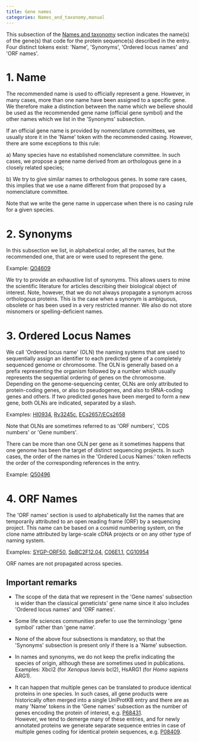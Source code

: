 ```yaml
---
title: Gene names
categories: Names_and_taxonomy,manual
---
```


This subsection of the [Names and taxonomy](https://www.uniprot.org/help/names%5Fand%5Ftaxonomy%5Fsection) section indicates the name(s) of the gene(s) that code for the protein sequence(s) described in the entry. Four distinct tokens exist: 'Name', 'Synonyms', 'Ordered locus names' and 'ORF names'.

# 1. Name

The recommended name is used to officially represent a gene. However, in many cases, more than one name have been assigned to a specific gene. We therefore make a distinction between the name which we believe should be used as the recommended gene name (official gene symbol) and the other names which we list in the 'Synonyms' subsection.

If an official gene name is provided by nomenclature committees, we usually store it in the 'Name' token with the recommended casing. However, there are some exceptions to this rule:

a\) Many species have no established nomenclature committee. In such cases, we propose a gene name derived from an orthologous gene in a closely related species;

b\) We try to give similar names to orthologous genes. In some rare cases, this implies that we use a name different from that proposed by a nomenclature committee.

Note that we write the gene name in uppercase when there is no casing rule for a given species.

# 2. Synonyms

In this subsection we list, in alphabetical order, all the names, but the recommended one, that are or were used to represent the gene.

Example: [Q04609](https://www.uniprot.org/uniprotkb/Q04609#names_and_taxonomy)

We try to provide an exhaustive list of synonyms. This allows users to mine the scientific literature for articles describing their biological object of interest. Note, however, that we do not always propagate a synonym across orthologous proteins. This is the case when a synonym is ambiguous, obsolete or has been used in a very restricted manner. We also do not store misnomers or spelling-deficient names.

# 3. Ordered Locus Names

We call 'Ordered locus name' (OLN) the naming systems that are used to sequentially assign an identifier to each predicted gene of a completely sequenced genome or chromosome. The OLN is generally based on a prefix representing the organism followed by a number which usually represents the sequential ordering of genes on the chromosome. Depending on the genome-sequencing center, OLNs are only attributed to protein-coding genes, or also to pseudogenes, and also to tRNA-coding genes and others. If two predicted genes have been merged to form a new gene, both OLNs are indicated, separated by a slash.

Examples: [HI0934](https://www.uniprot.org/uniprotkb/P44942#names%5Fand%5Ftaxonomy), [Rv3245c](https://www.uniprot.org/uniprotkb/Q50496#names%5Fand%5Ftaxonomy), [ECs2657/ECs2658](https://www.uniprot.org/uniprotkb/Q8XBC7#names%5Fand%5Ftaxonomy)

Note that OLNs are sometimes referred to as 'ORF numbers', 'CDS numbers' or 'Gene numbers'.

There can be more than one OLN per gene as it sometimes happens that one genome has been the target of distinct sequencing projects. In such cases, the order of the names in the 'Ordered Locus Names:' token reflects the order of the corresponding references in the entry.

Example: [Q50496](https://www.uniprot.org/uniprotkb/Q50496#names%5Fand%5Ftaxonomy)

# 4. ORF Names

The 'ORF names' section is used to alphabetically list the names that are temporarily attributed to an open reading frame (ORF) by a sequencing project. This name can be based on a cosmid numbering system, on the clone name attributed by large-scale cDNA projects or on any other type of naming system.

Examples: [SYGP-ORF50](https://www.uniprot.org/uniprotkb/P32634#names_and_taxonomy), [SpBC2F12.04](https://www.uniprot.org/uniprotkb/O14339#names_and_taxonomy), [C06E1.1](https://www.uniprot.org/uniprotkb/P34296#names_and_taxonomy), [CG10954](https://www.uniprot.org/uniprotkb/Q9VIM5#names_and_taxonomy)

ORF names are not propagated across species.

## Important remarks

-   The scope of the data that we represent in the 'Gene names' subsection is wider than the classical geneticists' gene name since it also includes 'Ordered locus names' and 'ORF names'.

-   Some life sciences communities prefer to use the terminology 'gene symbol' rather than 'gene name'.

-   None of the above four subsections is mandatory, so that the 'Synonyms' subsection is present only if there is a 'Name' subsection.

-   In names and synonyms, we do not keep the prefix indicating the species of origin, although these are sometimes used in publications.  
    Examples: Xbcl2 (for *Xenopus laevis* bcl2), HsARG1 (for *Homo sapiens* ARG1).

-   It can happen that multiple genes can be translated to produce identical proteins in one species. In such cases, all gene products were historically often merged into a single UniProtKB entry and there are as many 'Name' tokens in the 'Gene names' subsection as the number of genes encoding the protein of interest, e.g. [P68431](https://www.uniprot.org/uniprotkb/P68431#names%5Fand%5Ftaxonomy).  
    However, we tend to demerge many of these entries, and for newly annotated proteins we generate separate sequence entries in case of multiple genes coding for identical protein sequences, e.g. [P08409](https://www.uniprot.org/uniprotkb/?query=replaces:P08409).
